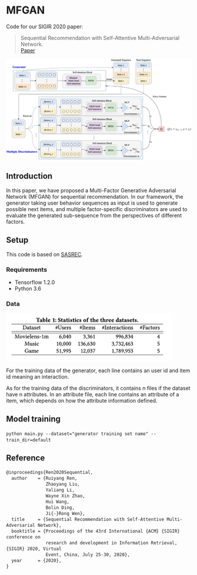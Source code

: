 # MFGAN
Code for our SIGIR 2020 paper:

>Sequential Recommendation with Self-Attentive Multi-Adversarial Network.   
>[Paper](https://dl.acm.org/doi/10.1145/3397271.3401111)

<img src="https://github.com/RUCAIBox/MFGAN/blob/master/model.png" width="750" alt="model"/>


## Introduction
In this paper, we have proposed a Multi-Factor Generative Adversarial Network (MFGAN) for sequential recommendation. In our
framework, the generator taking user behavior sequences as input is
used to generate possible next items, and multiple factor-specific discriminators are used to evaluate the generated sub-sequence from
the perspectives of different factors.

## Setup
This code is based on [SASREC](https://github.com/kang205/SASRec).

### Requirements
* Tensorflow 1.2.0
* Python 3.6

### Data
<img src="https://github.com/RUCAIBox/MFGAN/blob/master/dataset.png" width="450" alt="dataset"/>


For the training data of the generator, each line contains an user id and item id meaning an interaction. 

As for the training data of the discriminators, it contains n files if the dataset have n attributes. In an attribute file, each line contains an attribute of a item, which depends on how the attribute information defined.


## Model training
`python main.py --dataset="generator training set name" --train_dir=default`

## Reference

```
@inproceedings{Ren2020Sequential,
  author    = {Ruiyang Ren,
               Zhaoyang Liu,
               Yaliang Li,
               Wayne Xin Zhao,
               Hui Wang,
               Bolin Ding,
               Ji{-}Rong Wen},                 
  title     = {Sequential Recommendation with Self-Attentive Multi-Adversarial Network},  
  booktitle = {Proceedings of the 43rd International {ACM} {SIGIR} conference on
               research and development in Information Retrieval, {SIGIR} 2020, Virtual
               Event, China, July 25-30, 2020},                 
  year      = {2020},    
}
```

